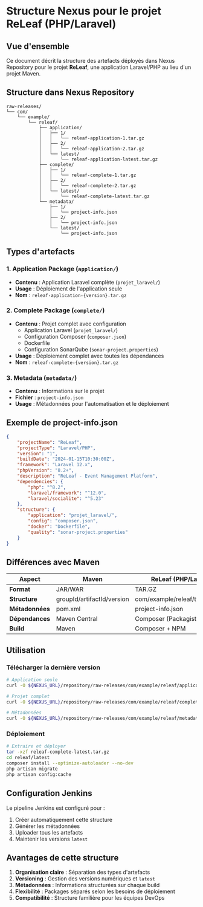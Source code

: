 # Structure Nexus pour le projet ReLeaf (PHP/Laravel)

## Vue d'ensemble

Ce document décrit la structure des artefacts déployés dans Nexus Repository pour le projet **ReLeaf**, une application Laravel/PHP au lieu d'un projet Maven.

## Structure dans Nexus Repository

```
raw-releases/
└── com/
    └── example/
        └── releaf/
            ├── application/
            │   ├── 1/
            │   │   └── releaf-application-1.tar.gz
            │   ├── 2/
            │   │   └── releaf-application-2.tar.gz
            │   └── latest/
            │       └── releaf-application-latest.tar.gz
            ├── complete/
            │   ├── 1/
            │   │   └── releaf-complete-1.tar.gz
            │   ├── 2/
            │   │   └── releaf-complete-2.tar.gz
            │   └── latest/
            │       └── releaf-complete-latest.tar.gz
            └── metadata/
                ├── 1/
                │   └── project-info.json
                ├── 2/
                │   └── project-info.json
                └── latest/
                    └── project-info.json
```

## Types d'artefacts

### 1. Application Package (`application/`)
- **Contenu** : Application Laravel complète (`projet_laravel/`)
- **Usage** : Déploiement de l'application seule
- **Nom** : `releaf-application-{version}.tar.gz`

### 2. Complete Package (`complete/`)
- **Contenu** : Projet complet avec configuration
  - Application Laravel (`projet_laravel/`)
  - Configuration Composer (`composer.json`)
  - Dockerfile
  - Configuration SonarQube (`sonar-project.properties`)
- **Usage** : Déploiement complet avec toutes les dépendances
- **Nom** : `releaf-complete-{version}.tar.gz`

### 3. Metadata (`metadata/`)
- **Contenu** : Informations sur le projet
- **Fichier** : `project-info.json`
- **Usage** : Métadonnées pour l'automatisation et le déploiement

## Exemple de project-info.json

```json
{
    "projectName": "ReLeaf",
    "projectType": "Laravel/PHP",
    "version": "1",
    "buildDate": "2024-01-15T10:30:00Z",
    "framework": "Laravel 12.x",
    "phpVersion": "8.2+",
    "description": "ReLeaf - Event Management Platform",
    "dependencies": {
        "php": "^8.2",
        "laravel/framework": "^12.0",
        "laravel/socialite": "^5.23"
    },
    "structure": {
        "application": "projet_laravel/",
        "config": "composer.json",
        "docker": "Dockerfile",
        "quality": "sonar-project.properties"
    }
}
```

## Différences avec Maven

| Aspect | Maven | ReLeaf (PHP/Laravel) |
|--------|-------|---------------------|
| **Format** | JAR/WAR | TAR.GZ |
| **Structure** | groupId/artifactId/version | com/example/releaf/type/version |
| **Métadonnées** | pom.xml | project-info.json |
| **Dépendances** | Maven Central | Composer (Packagist) |
| **Build** | Maven | Composer + NPM |

## Utilisation

### Télécharger la dernière version
```bash
# Application seule
curl -O ${NEXUS_URL}/repository/raw-releases/com/example/releaf/application/latest/releaf-application-latest.tar.gz

# Projet complet
curl -O ${NEXUS_URL}/repository/raw-releases/com/example/releaf/complete/latest/releaf-complete-latest.tar.gz

# Métadonnées
curl -O ${NEXUS_URL}/repository/raw-releases/com/example/releaf/metadata/latest/project-info.json
```

### Déploiement
```bash
# Extraire et déployer
tar -xzf releaf-complete-latest.tar.gz
cd releaf/latest
composer install --optimize-autoloader --no-dev
php artisan migrate
php artisan config:cache
```

## Configuration Jenkins

Le pipeline Jenkins est configuré pour :
1. Créer automatiquement cette structure
2. Générer les métadonnées
3. Uploader tous les artefacts
4. Maintenir les versions `latest`

## Avantages de cette structure

1. **Organisation claire** : Séparation des types d'artefacts
2. **Versioning** : Gestion des versions numériques et `latest`
3. **Métadonnées** : Informations structurées sur chaque build
4. **Flexibilité** : Packages séparés selon les besoins de déploiement
5. **Compatibilité** : Structure familière pour les équipes DevOps

